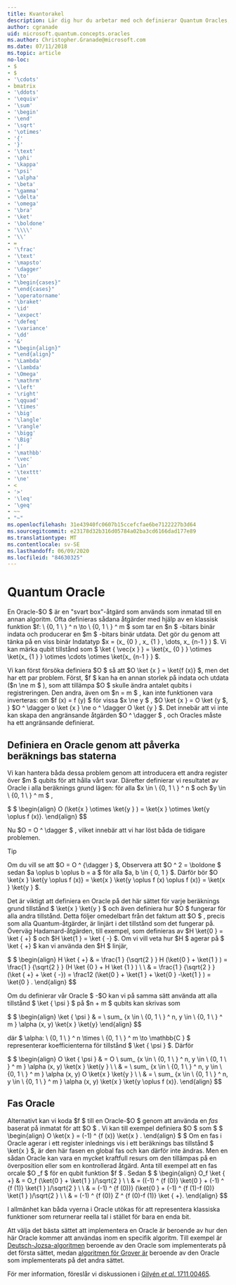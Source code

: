 ```yaml
---
title: Kvantorakel
description: Lär dig hur du arbetar med och definierar Quantum Oracles, svarta Box-åtgärder som används som inmatade i en annan algoritm.
author: cgranade
uid: microsoft.quantum.concepts.oracles
ms.author: Christopher.Granade@microsoft.com
ms.date: 07/11/2018
ms.topic: article
no-loc:
- $
- $
- '\cdots'
- bmatrix
- '\ddots'
- '\equiv'
- '\sum'
- '\begin'
- '\end'
- '\sqrt'
- '\otimes'
- '{'
- '}'
- '\text'
- '\phi'
- '\kappa'
- '\psi'
- '\alpha'
- '\beta'
- '\gamma'
- '\delta'
- '\omega'
- '\bra'
- '\ket'
- '\boldone'
- '\\\\'
- '\\'
- =
- '\frac'
- '\text'
- '\mapsto'
- '\dagger'
- '\to'
- "\begin{cases}"
- "\end{cases}"
- '\operatorname'
- '\braket'
- '\id'
- '\expect'
- '\defeq'
- '\variance'
- '\dd'
- '&'
- "\begin{align}"
- "\end{align}"
- '\Lambda'
- '\lambda'
- '\Omega'
- '\mathrm'
- '\left'
- '\right'
- '\qquad'
- '\times'
- '\big'
- '\langle'
- '\rangle'
- '\bigg'
- '\Big'
- '|'
- '\mathbb'
- '\vec'
- '\in'
- '\texttt'
- '\ne'
- <
- '>'
- '\leq'
- '\geq'
- ~~
- "~"
ms.openlocfilehash: 31e43940fc0607b15ccefcfae6be7122227b3d64
ms.sourcegitcommit: e23178d32b316d05784a02ba3cd6166dad177e89
ms.translationtype: MT
ms.contentlocale: sv-SE
ms.lasthandoff: 06/09/2020
ms.locfileid: "84630325"
---
```

# <a name="quantum-oracles"></a>Quantum Oracle

En Oracle-$O $ är en "svart box"-åtgärd som används som inmatad till en annan algoritm.
Ofta definieras sådana åtgärder med hjälp av en klassisk funktion $f: \\ {0, 1 \\ } ^ n \to \\ {0, 1 \\ } ^ m $ som tar en $n $ -bitars binär indata och producerar en $m $ -bitars binär utdata.
Det gör du genom att tänka på en viss binär Indatatyp $x = (x_ {0 } , x_ {1 } , \dots, x_ {n-1 } ) $.
Vi kan märka qubit tillstånd som $ \ket { \vec{x } } = \ket{x_ {0 } } \otimes \ket{x_ {1 } } \otimes \cdots \otimes \ket{x_ {n-1 } } $.

Vi kan först försöka definiera $O $ så att $O \ket {x } = \ket{f (x)} $, men det har ett par problem.
Först, $f $ kan ha en annan storlek på indata och utdata ($n \ne m $ ), som att tillämpa $O $ skulle ändra antalet qubits i registreringen.
Den andra, även om $n = m $ , kan inte funktionen vara inverteras: om $f (x) = f (y) $ för vissa $x \ne y $ , $O \ket {x } = O \ket {y $, } $O ^ \dagger o \ket {x } \ne o ^ \dagger O \ket {y } $.
Det innebär att vi inte kan skapa den angränsande åtgärden $O ^ \dagger $ , och Oracles måste ha ett angränsande definierat.

## <a name="defining-an-oracle-by-its-effect-on-computational-basis-states"></a>Definiera en Oracle genom att påverka beräknings bas staterna
Vi kan hantera båda dessa problem genom att introducera ett andra register över $m $ qubits för att hålla vårt svar.
Därefter definierar vi resultatet av Oracle i alla beräknings grund lägen: för alla $x \in \\ {0, 1 \\ } ^ n $ och $y \in \\ {0, 1 \\ } ^ m $ ,

$ $ \begin{align}
    O (\ket{x } \otimes \ket{y } ) = \ket{x } \otimes \ket{y \oplus f (x)}.
\end{align}
$$

Nu $O = O ^ \dagger $ , vilket innebär att vi har löst båda de tidigare problemen.

> [!TIP]
> Om du vill se att $O = O ^ {\dagger } $, Observera att $O ^ 2 = \boldone $ sedan $a \oplus b \oplus b = a $ för alla $a, b \in \{ 0, 1 \} $.
> Därför bör $O \ket{x } \ket{y \oplus f (x)} = \ket{x } \ket{y \oplus f (x) \oplus f (x)} = \ket{x } \ket{y } $.

Det är viktigt att definiera en Oracle på det här sättet för varje beräknings grund tillstånd $ \ket{x } \ket{y } $ och även definiera hur $O $ fungerar för alla andra tillstånd.
Detta följer omedelbart från det faktum att $O $ , precis som alla Quantum-åtgärder, är linjärt i det tillstånd som det fungerar på.
Överväg Hadamard-åtgärden, till exempel, som definieras av $H \ket{0 } = \ket { +} $ och $H \ket{1 } = \ket { -} $.
Om vi vill veta hur $H $ agerar på $ \ket { +} $ kan vi använda den $H $ linjär,

$ $ \begin{align}
H \ket { +} & = \frac{1 } {\sqrt{2 } } H (\ket{0 } + \ket{1 } ) = \frac{1 } {\sqrt{2 } } (H \ket {0 } + H \ket {1 } ) \\ \\ & = \frac{1 } {\sqrt{2 } } (\ket { +} + \ket { -}) = \frac12 (\ket{0 } + \ket{1 } + \ket{0 } -\ket{1 } ) = \ket{0 } .
\end{align}
$$

Om du definierar vår Oracle $ -$O kan vi på samma sätt använda att alla tillstånd $ \ket { \psi } $ på $n + m $ qubits kan skrivas som

$ $ \begin{align}
\ket { \psi } & = \ sum_ {x \in \\ {0, 1 \\ } ^ n, y \in \\ {0, 1 \\ } ^ m } \alpha (x, y) \ket{x } \ket{y}
\end{align}
$$

där $ \alpha: \\ {0, 1 \\ } ^ n \times \\ {0, 1 \\ } ^ m \to \mathbb{C } $ representerar koefficienterna för tillstånd $ \ket { \psi } $. Därför

$ $ \begin{align}
O \ket { \psi } & = O \ sum_ {x \in \\ {0, 1 \\ } ^ n, y \in \\ {0, 1 \\ } ^ m } \alpha (x, y) \ket{x } \ket{y } \\ \\ & = \ sum_ {x \in \\ {0, 1 \\ } ^ n, y \in \\ {0, 1 \\ } ^ m } \alpha (x, y) O \ket{x } \ket{y } \\ \\ & = \ sum_ {x \in \\ {0, 1 \\ } ^ n, y \in \\ {0, 1 \\ } ^ m } \alpha (x, y) \ket{x } \ket{y \oplus f (x)}.
\end{align}
$$

## <a name="phase-oracles"></a>Fas Oracle
Alternativt kan vi koda $f $ till en Oracle-$O $ genom att använda en _fas_ baserat på inmatat för att $O $ .
Vi kan till exempel definiera $O $ som $ $ \begin{align}
    O \ket{x } = (-1) ^ {f (x)} \ket{x } .
\end{align}
$ $ Om en fas i Oracle agerar i ett register inlednings vis i ett beräknings bas tillstånd $ \ket{x } $, är den här fasen en global fas och kan därför inte ändras.
Men en sådan Oracle kan vara en mycket kraftfull resurs om den tillämpas på en överposition eller som en kontrollerad åtgärd.
Anta till exempel att en fas orcale $O _f $ för en qubit funktion $f $ .
Sedan $ $ \begin{align}
    O_f \ket { +} & = O_f (\ket{0 } + \ket{1 } )/\sqrt{2 } \\ \\ & = ((-1) ^ {f (0)} \ket{0 } + (-1) ^ {f (1)} \ket{1 } )/\sqrt{2 } \\ \\ & = (-1) ^ {f (0))} (\ket{0 } + (-1) ^ {f (1)-f (0)} \ket{1 } )/\sqrt{2 } \\ \\ & = (-1) ^ {f (0)} Z ^ {f (0)-f (1)} \ket { +}.
\end{align}
$$

I allmänhet kan båda vyerna i Oracle utökas för att representera klassiska funktioner som returnerar reella tal i stället för bara en enda bit.

Att välja det bästa sättet att implementera en Oracle är beroende av hur den här Oracle kommer att användas inom en specifik algoritm.
Till exempel är [Deutsch-Jozsa-algoritmen](https://en.wikipedia.org/wiki/Deutsch%E2%80%93Jozsa_algorithm) beroende av den Oracle som implementerats på det första sättet, medan [algoritmen för Grover är](https://en.wikipedia.org/wiki/Grover's_algorithm) beroende av den Oracle som implementerats på det andra sättet.


För mer information, föreslår vi diskussionen i [Gilyén *et al*. 1711,00465](https://arxiv.org/abs/1711.00465).
